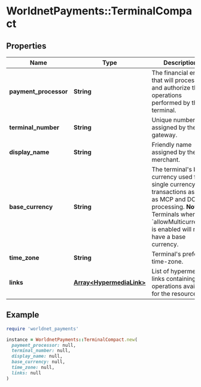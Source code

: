 # WorldnetPayments::TerminalCompact

## Properties

| Name | Type | Description | Notes |
| ---- | ---- | ----------- | ----- |
| **payment_processor** | **String** | The financial entity that will process and authorize the operations performed by the terminal. | [optional] |
| **terminal_number** | **String** | Unique number assigned by the gateway. | [optional] |
| **display_name** | **String** | Friendly name assigned by the merchant. | [optional] |
| **base_currency** | **String** | The terminal&#39;s base currency used for single currency transactions as well as MCP and DCC processing.  **Note:** Terminals where &#x60;allowMulticurrency&#x60; is enabled will not have a base currency. | [optional] |
| **time_zone** | **String** | Terminal&#39;s preferred time-zone. | [optional] |
| **links** | [**Array&lt;HypermediaLink&gt;**](HypermediaLink.md) | List of hypermedia links containing the operations available for the resource. | [optional] |

## Example

```ruby
require 'worldnet_payments'

instance = WorldnetPayments::TerminalCompact.new(
  payment_processor: null,
  terminal_number: null,
  display_name: null,
  base_currency: null,
  time_zone: null,
  links: null
)
```

